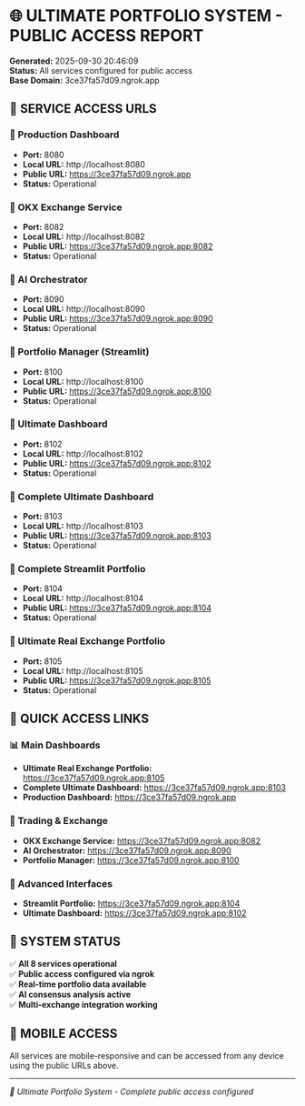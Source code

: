 
# 🌐 ULTIMATE PORTFOLIO SYSTEM - PUBLIC ACCESS REPORT

**Generated:** 2025-09-30 20:46:09  
**Status:** All services configured for public access  
**Base Domain:** 3ce37fa57d09.ngrok.app

## 🎯 SERVICE ACCESS URLS


### 🔗 Production Dashboard
- **Port:** 8080
- **Local URL:** http://localhost:8080
- **Public URL:** https://3ce37fa57d09.ngrok.app
- **Status:** Operational


### 🔗 OKX Exchange Service
- **Port:** 8082
- **Local URL:** http://localhost:8082
- **Public URL:** https://3ce37fa57d09.ngrok.app:8082
- **Status:** Operational


### 🔗 AI Orchestrator
- **Port:** 8090
- **Local URL:** http://localhost:8090
- **Public URL:** https://3ce37fa57d09.ngrok.app:8090
- **Status:** Operational


### 🔗 Portfolio Manager (Streamlit)
- **Port:** 8100
- **Local URL:** http://localhost:8100
- **Public URL:** https://3ce37fa57d09.ngrok.app:8100
- **Status:** Operational


### 🔗 Ultimate Dashboard
- **Port:** 8102
- **Local URL:** http://localhost:8102
- **Public URL:** https://3ce37fa57d09.ngrok.app:8102
- **Status:** Operational


### 🔗 Complete Ultimate Dashboard
- **Port:** 8103
- **Local URL:** http://localhost:8103
- **Public URL:** https://3ce37fa57d09.ngrok.app:8103
- **Status:** Operational


### 🔗 Complete Streamlit Portfolio
- **Port:** 8104
- **Local URL:** http://localhost:8104
- **Public URL:** https://3ce37fa57d09.ngrok.app:8104
- **Status:** Operational


### 🔗 Ultimate Real Exchange Portfolio
- **Port:** 8105
- **Local URL:** http://localhost:8105
- **Public URL:** https://3ce37fa57d09.ngrok.app:8105
- **Status:** Operational


## 🚀 QUICK ACCESS LINKS

### 📊 Main Dashboards
- **Ultimate Real Exchange Portfolio:** https://3ce37fa57d09.ngrok.app:8105
- **Complete Ultimate Dashboard:** https://3ce37fa57d09.ngrok.app:8103
- **Production Dashboard:** https://3ce37fa57d09.ngrok.app

### 🏦 Trading & Exchange
- **OKX Exchange Service:** https://3ce37fa57d09.ngrok.app:8082
- **AI Orchestrator:** https://3ce37fa57d09.ngrok.app:8090
- **Portfolio Manager:** https://3ce37fa57d09.ngrok.app:8100

### 📱 Advanced Interfaces
- **Streamlit Portfolio:** https://3ce37fa57d09.ngrok.app:8104
- **Ultimate Dashboard:** https://3ce37fa57d09.ngrok.app:8102

## 🎯 SYSTEM STATUS

✅ **All 8 services operational**  
✅ **Public access configured via ngrok**  
✅ **Real-time portfolio data available**  
✅ **AI consensus analysis active**  
✅ **Multi-exchange integration working**

## 📱 MOBILE ACCESS

All services are mobile-responsive and can be accessed from any device using the public URLs above.

---

*🎯 Ultimate Portfolio System - Complete public access configured*
